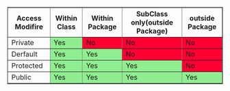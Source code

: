 <table border='1'>
  <tr>
    <th>Access Modifire</th>
    <th>Within Class</th>
    <th>Within Package</th>
    <th>SubClass only(outside Package)</th>
    <th>outside Package</th>
  </tr>
  <tr>
    <td>Private</td>
    <td style="background-color: #90ee90;">Yes</td>
    <td style="background-color: #ff0033;">No</td>
    <td style="background-color: #ff0033;">No</td>
    <td style="background-color: #ff0033;">No</td>
  </tr>
  <tr>
    <td>Derfault</td>
    <td style="background-color: #90ee90;">Yes</td>
    <td style="background-color: #90ee90;">Yes</td>
    <td style="background-color: #ff0033;">No</td>
    <td style="background-color: #ff0033;">No</td>
  </tr>
  <tr>
    <td>Protected</td>
    <td style="background-color: #90ee90;">Yes</td>
    <td style="background-color: #90ee90;">Yes</td>
    <td style="background-color: #90ee90;">Yes</td>
    <td style="background-color: #ff0033;">No</td>
  </tr>
  <tr>
    <td>Public</td>
    <td style="background-color: #90ee90;">Yes</td>
    <td style="background-color: #90ee90;">Yes</td>
    <td style="background-color: #90ee90;">Yes</td>
    <td style="background-color: #90ee90;">Yes</td>
  </tr>
</table>

